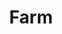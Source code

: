 ---
git: https://github.com/farm-fe/farm
logohandle: farmfe
sort: farmfe
title: Farm
twitter: https://x.com/fe_farm
website: https://www.farmfe.org/
---